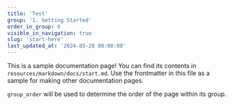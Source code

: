```yaml
---
title: 'Test'
group: '1. Getting Started'
order_in_group: 0
visible_in_navigation: true
slug: 'start-here'
last_updated_at: '2024-03-28 00:00:00'
---
```


This is a sample documentation page! You can find its contents in `resources/markdown/docs/start.md`. Use the frontmatter in this file as a sample for making other documentation pages.

`group_order` will be used to determine the order of the page within its group.

